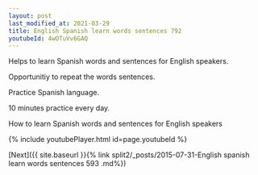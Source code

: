 ```yaml
---
layout: post
last_modified_at: 2021-03-29
title: English Spanish learn words sentences 792 
youtubeId: 4wOTuVv6GAQ
---
```

 
 
Helps to learn Spanish words and sentences for English speakers.

Opportunitiy to repeat the words sentences. 

Practice Spanish language. 
 
10 minutes practice every day. 
 
How to learn Spanish words and sentences for English speakers 
 
{% include youtubePlayer.html id=page.youtubeId %}
 
 
[Next]({{ site.baseurl }}{% link  split2/_posts/2015-07-31-English spanish learn words sentences 593 .md%})
 
